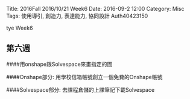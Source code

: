 Title: 2016Fall 2016/10/21 Week6
Date: 2016-09-2 12:00
Category: Misc
Tags: 使用導引, 創造力, 表達能力, 協同設計
Auth40423150

tye Week6


## 第六週

####用onshape跟Solvespace來畫指定的圖

####Onshape部分:
用學校信箱帳號創立一個免費的Onshape帳號

####Solvespace部分:
去課程倉儲的上課筆記下載Solvespace

